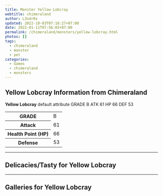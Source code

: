 ```yaml
---
title: Monster Yellow Lobcray
webtitle: chimeraland
author: L3n4r0x
updated: 2022-10-03T07:18:27+07:00
date: 2022-01-11T07:56:03+07:00
permalink: /chimeraland/monsters/yellow-lobcray.html
photos: []
tags:
  - chimeraland
  - monster
  - pet
categories:
  - Games
  - chimeraland
  - monsters
---
```


<section id="bootstrap-wrapper"><link rel="stylesheet" href="https://rawcdn.githack.com/dimaslanjaka/Web-Manajemen/870a349/css/bootstrap-5-3-0-alpha3-wrapper.css"/><h2 id="attribute">Yellow Lobcray Information from Chimeraland</h2><p><b>Yellow Lobcray</b> default attribute GRADE B ATK 61 HP 66 DEF 53<table><tr><th>GRADE</th><td>B</td></tr><tr><th>Attack</th><td>61</td></tr><tr><th>Health Point (HP)</th><td>66</td></tr><tr><th>Defense</th><td>53</td></tr></table></p><hr/><h2 id="delicacies">Delicacies/Tasty for Yellow Lobcray</h2><div class="bg-dark text-light"></div><hr/><div id="gallery"><h2>Galleries for Yellow Lobcray</h2><div class="row"></div></div></section>